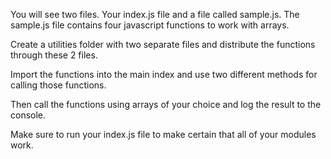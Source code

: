 
You will see two files. Your index.js file and a file called sample.js. The sample.js file contains four javascript functions to work with arrays.

Create a utilities folder with two separate files and distribute the functions through these 2 files.

Import the functions into the main index and use two different methods for calling those functions.

Then call the functions using arrays of your choice and log the result to the console.

Make sure to run your index.js file to make certain that all of your modules work.